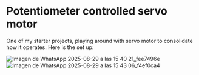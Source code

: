 # Potentiometer controlled servo motor
One of my starter projects, playing around with servo motor to consolidate how it operates. Here is the set up:

![Imagen de WhatsApp 2025-08-29 a las 15 40 21_fee7496e](https://github.com/user-attachments/assets/c17b01ac-9ff4-4c9f-9ae1-7c07ec14e0b2)
![Imagen de WhatsApp 2025-08-29 a las 15 43 06_f4ef0ca4](https://github.com/user-attachments/assets/60fe6da3-b314-4222-9fa8-6c7333c9c672)

